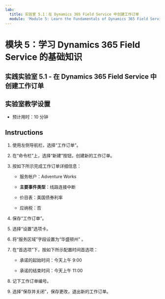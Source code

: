 ```yaml
---
lab:
  title: 实验室 5.1：在 Dynamics 365 Field Service 中创建工作订单
  module: 'Module 5: Learn the Fundamentals of Dynamics 365 Field Service'
---
```


<a name="module-5-learn-the-fundamentals-of-dynamics-365-field-service"></a>模块 5：学习 Dynamics 365 Field Service 的基础知识
========================

## <a name="practice-lab-51---creating-work-orders-in-dynamics-365-field-service"></a>实践实验室 5.1 - 在 Dynamics 365 Field Service 中创建工作订单

## <a name="lab-setup"></a>实验室教学设置

  - 预计用时：10 分钟

## <a name="instructions"></a>Instructions

1. 使用左侧导航栏，选择“工作订单”。

2. 在“命令栏”上，选择“新建”按钮，创建新的工作订单。 

3. 按如下所示完成工作订单详细信息：

    - 服务帐户：Adventure Works

    - **主要事件类型**：线路连接中断

    - 价目表：美国债券利率

    - 应纳税：否

4. 保存“工作订单”。

4. 选择“设置”选项卡。

5. 将“服务区域”字段设置为“华盛顿州” 。 

6. 在“首选项”下，按如下所示配置时间首选项：

    - 承诺的起始时间：今天上午 9:00

    - 承诺的结束时间：今天上午 11:00

7. 记下工作订单编号。 

8. 选择“保存并关闭”，保存更改，退出新的工作订单。

